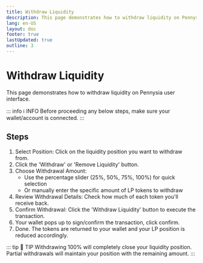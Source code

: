 ```yaml
---
title: Withdraw Liquidity
description: This page demonstrates how to withdraw liquidity on Pennysia user interface.
lang: en-US
layout: doc
footer: true
lastUpdated: true
outline: 3
---
```


# Withdraw Liquidity
This page demonstrates how to withdraw liquidity on Pennysia user interface.

<YouTubeEmbed video-id="nGwUJwWwkcg" />

::: info :information_source:  INFO
Before proceeding any below steps, make sure your wallet/account is connected.
:::

## Steps
1. Select Position: Click on the liquidity position you want to withdraw from.
2. Click the 'Withdraw' or 'Remove Liquidity' button.
3. Choose Withdrawal Amount:
    - Use the percentage slider (25%, 50%, 75%, 100%) for quick selection
    - Or manually enter the specific amount of LP tokens to withdraw
4. Review Withdrawal Details: Check how much of each token you'll receive back.
5. Confirm Withdrawal: Click the 'Withdraw Liquidity' button to execute the transaction.
6. Your wallet pops up to sign/confirm the transaction, click confirm.
7. Done. The tokens are returned to your wallet and your LP position is reduced accordingly.


::: tip :book: TIP
Withdrawing 100% will completely close your liquidity position. Partial withdrawals will maintain your position with the remaining amount.
 :::

